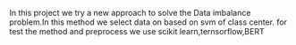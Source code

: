 In this project we try a new approach to solve the Data imbalance problem.In this method we select data on based on svm of class center.
for test the method and preprocess we use scikit learn,ternsorflow,BERT
